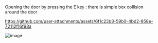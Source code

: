 Opening the door by pressing the E key :
there is simple box collision around the door

https://github.com/user-attachments/assets/6f1c23b3-59b0-4bd2-858e-72112f16f98a

![image](https://github.com/user-attachments/assets/2d380de1-95a5-47e3-b7af-360162ba4668)

